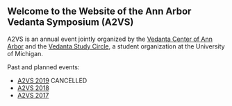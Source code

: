 ## Welcome to the Website of the Ann Arbor Vedanta Symposium (A2VS)

A2VS is an annual event jointly organized by the [Vedanta Center of Ann Arbor](https://www.facebook.com/a2vedanta/) and the [Vedanta Study Circle](https://maizepages.umich.edu/organization/vsc), a student organization at the University of Michigan.

Past and planned events:

- [A2VS 2019](2019.html) CANCELLED
- [A2VS 2018](2018.html)
- [A2VS 2017](2017.html)
